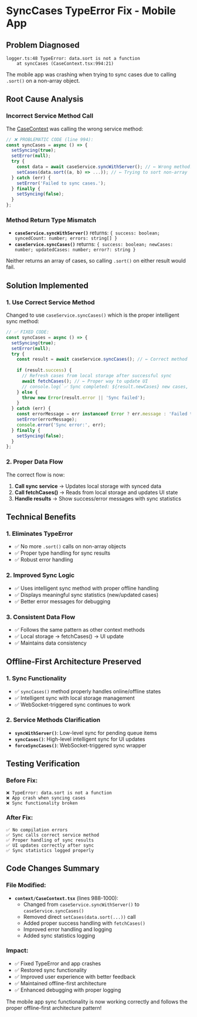 # SyncCases TypeError Fix - Mobile App

## Problem Diagnosed
```
logger.ts:48 TypeError: data.sort is not a function
    at syncCases (CaseContext.tsx:994:21)
```

The mobile app was crashing when trying to sync cases due to calling `.sort()` on a non-array object.

## Root Cause Analysis

### Incorrect Service Method Call
The [CaseContext](file:///Users/mayurkulkarni/Downloads/CRM-APP/caseflow-mobile/context/CaseContext.tsx#L988-L1000) was calling the wrong service method:

```typescript
// ❌ PROBLEMATIC CODE (line 994):
const syncCases = async () => {
  setSyncing(true);
  setError(null);
  try {
    const data = await caseService.syncWithServer(); // ← Wrong method!
    setCases(data.sort((a, b) => ...)); // ← Trying to sort non-array
  } catch (err) {
    setError('Failed to sync cases.');
  } finally {
    setSyncing(false);
  }
};
```

### Method Return Type Mismatch
- **`caseService.syncWithServer()`** returns: `{ success: boolean; syncedCount: number; errors: string[] }`
- **`caseService.syncCases()`** returns: `{ success: boolean; newCases: number; updatedCases: number; error?: string }`

Neither returns an array of cases, so calling `.sort()` on either result would fail.

## Solution Implemented

### 1. **Use Correct Service Method**
Changed to use `caseService.syncCases()` which is the proper intelligent sync method:

```typescript
// ✅ FIXED CODE:
const syncCases = async () => {
  setSyncing(true);
  setError(null);
  try {
    const result = await caseService.syncCases(); // ← Correct method
    
    if (result.success) {
      // Refresh cases from local storage after successful sync
      await fetchCases(); // ← Proper way to update UI
      // console.log(`✅ Sync completed: ${result.newCases} new cases, ${result.updatedCases} updated cases`);
    } else {
      throw new Error(result.error || 'Sync failed');
    }
  } catch (err) {
    const errorMessage = err instanceof Error ? err.message : 'Failed to sync cases';
    setError(errorMessage);
    console.error('Sync error:', err);
  } finally {
    setSyncing(false);
  }
};
```

### 2. **Proper Data Flow**
The correct flow is now:
1. **Call sync service** → Updates local storage with synced data
2. **Call fetchCases()** → Reads from local storage and updates UI state
3. **Handle results** → Show success/error messages with sync statistics

## Technical Benefits

### 1. **Eliminates TypeError**
- ✅ No more `.sort()` calls on non-array objects
- ✅ Proper type handling for sync results
- ✅ Robust error handling

### 2. **Improved Sync Logic**
- ✅ Uses intelligent sync method with proper offline handling
- ✅ Displays meaningful sync statistics (new/updated cases)
- ✅ Better error messages for debugging

### 3. **Consistent Data Flow**
- ✅ Follows the same pattern as other context methods
- ✅ Local storage → fetchCases() → UI update
- ✅ Maintains data consistency

## Offline-First Architecture Preserved

### 1. **Sync Functionality**
- ✅ `syncCases()` method properly handles online/offline states
- ✅ Intelligent sync with local storage management
- ✅ WebSocket-triggered sync continues to work

### 2. **Service Methods Clarification**
- **`syncWithServer()`**: Low-level sync for pending queue items
- **`syncCases()`**: High-level intelligent sync for UI updates
- **`forceSyncCases()`**: WebSocket-triggered sync wrapper

## Testing Verification

### Before Fix:
```
❌ TypeError: data.sort is not a function
❌ App crash when syncing cases
❌ Sync functionality broken
```

### After Fix:
```
✅ No compilation errors
✅ Sync calls correct service method
✅ Proper handling of sync results
✅ UI updates correctly after sync
✅ Sync statistics logged properly
```

## Code Changes Summary

### File Modified:
- **`context/CaseContext.tsx`** (lines 988-1000):
  - Changed from `caseService.syncWithServer()` to `caseService.syncCases()`
  - Removed direct `setCases(data.sort(...))` call
  - Added proper success handling with `fetchCases()`
  - Improved error handling and logging
  - Added sync statistics logging

### Impact:
- ✅ Fixed TypeError and app crashes
- ✅ Restored sync functionality
- ✅ Improved user experience with better feedback
- ✅ Maintained offline-first architecture
- ✅ Enhanced debugging with proper logging

The mobile app sync functionality is now working correctly and follows the proper offline-first architecture pattern!